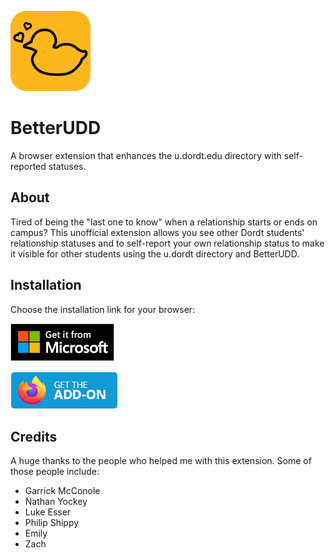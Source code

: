 ![BetterUDD Logo](Logos/BetterUDD-App-Outline-Logo-128.png)
# BetterUDD
A browser extension that enhances the u.dordt.edu directory with self-reported statuses.

## About
Tired of being the "last one to know" when a relationship starts or ends on campus?  This unofficial extension allows you see other Dordt students' relationship statuses and to self-report your own relationship status to make it visible for other students using the u.dordt directory and BetterUDD.

## Installation
Choose the installation link for your browser:

[![Edge add-on button](Logos/get_it_from_MS.png)](https://microsoftedge.microsoft.com/addons/detail/ablemafmocjmlpkhgailnbjcllhgaofb)

[![Firefox add-on button](Logos/firefox-get-the-addon.png)](https://addons.mozilla.org/en-US/firefox/addon/betterudd/)

## Credits
A huge thanks to the people who helped me with this extension.  Some of those people include:
- Garrick McConole
- Nathan Yockey
- Luke Esser
- Philip Shippy
- Emily
- Zach
